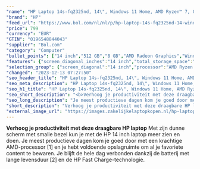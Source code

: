 ```yaml
---
"name": "HP Laptop 14s-fq2325nd, 14\", Windows 11 Home, AMD Ryzen™ 7, 8GB RAM, 512GB SSD, FHD, Natuurlijk zilver"
"brand": "HP"
"feed_url": "https://www.bol.com/nl/nl/p/hp-laptop-14s-fq2325nd-14-windows-11-home-amd-ryzen-7-8gb-ram-512gb-ssd-fhd-natuurlijk-zilver/9300000109297208"
"price": 799
"currency": "EUR"
"GTIN": "0196548844043"
"supplier": "Bol.com"
"category": "Computer"
"bullet_points": ["14 inch","512 GB","8 GB","AMD Radeon Graphics","Windows"]
"features": {"screen_diagonal_inches":"14 inch","total_storage_space":"512 GB","memory_size":"8 GB","graphics_card":"AMD Radeon Graphics","operating_system":"Windows"}
"selection_group": {"screen_diagonal":"14 inch","processor":"AMD Ryzen 7","changed_price_past_3_days":false}
"changed": "2023-12-13 07:27:50"
"seo_header_title": "HP Laptop 14s-fq2325nd, 14\", Windows 11 Home, AMD Ryzen™ 7, 8GB RAM, 512GB SSD, FHD, Natuurlijk zilver"
"seo_meta_description": "HP Laptop 14s-fq2325nd, 14\", Windows 11 Home, AMD Ryzen™ 7, 8GB RAM, 512GB SSD, FHD, Natuurlijk zilver"
"seo_h1_title": "HP Laptop 14s-fq2325nd, 14\", Windows 11 Home, AMD Ryzen™ 7, 8GB RAM, 512GB SSD, FHD, Natuurlijk zilver"
"seo_short_description": "<b>Verhoog je productiviteit met deze draagbare HP laptop</b> Met zijn dunne scherm met smalle bezel kun je met de HP 14 inch laptop meer zien en doen."
"seo_long_description": "Je meest productieve dagen kom je goed door met een krachtige AMD-processor [1] en je hebt voldoende opslagruimte om al je favoriete content te bewaren. Je blijft de hele dag verbonden dankzij de batterij met lange levensduur [2] en de HP Fast Charge-technologie."
"short_description": "Verhoog je productiviteit met deze draagbare HP laptop Met zijn dunne scherm met smalle bezel kun je met de HP 14 inch laptop meer zien en doen. Je meest productieve dagen kom je goed door met een krachtige AMD-processor [1] en je hebt voldoende opslagruimte om al je favoriete content te bewaren. Je blijft de hele dag verbonden dankzij de batterij met lange levensduur [2] en de HP Fast Charge-technologie."
"external_image_url": "https://images.zakelijkelaptopkopen.nl/hp-laptop-14s-fq2325nd-14-windows-11-home-amd-ryzen-7-8gb-ram-512gb-ssd-fhd-natuurlijk-zilver.webp"
---
```


<b>Verhoog je productiviteit met deze draagbare HP laptop</b> Met zijn dunne scherm met smalle bezel kun je met de HP 14 inch laptop meer zien en doen. Je meest productieve dagen kom je goed door met een krachtige AMD-processor [1] en je hebt voldoende opslagruimte om al je favoriete content te bewaren. Je blijft de hele dag verbonden dankzij de batterij met lange levensduur [2] en de HP Fast Charge-technologie.